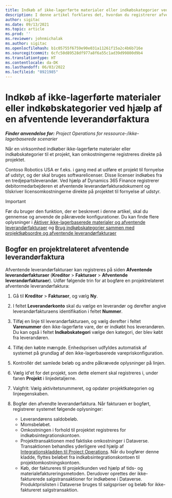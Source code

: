 ```yaml
---
title: Indkøb af ikke-lagerførte materialer eller indkøbskategorier ved hjælp af en afventende leverandørfaktura
description: I denne artikel forklares det, hvordan du registrerer afventende leverandørfakturaer.
author: sigitac
ms.date: 09/13/2021
ms.topic: article
ms.prod: ''
ms.reviewer: johnmichalak
ms.author: sigitac
ms.openlocfilehash: b1c05755f6759e90e031a11261f15a2c4b6b716e
ms.sourcegitcommit: 6cfc50d89528df977a8f6a55c1ad39d99800d9b4
ms.translationtype: HT
ms.contentlocale: da-DK
ms.lasthandoff: 06/03/2022
ms.locfileid: "8921985"
---
```

# <a name="purchase-non-stocked-materials-or-procurement-categories-using-a-pending-vendor-invoice"></a>Indkøb af ikke-lagerførte materialer eller indkøbskategorier ved hjælp af en afventende leverandørfaktura

_**Finder anvendelse for:** Project Operations for ressource-/ikke-lagerbaserede scenarier_

Når en virksomhed indkøber ikke-lagerførte materialer eller indkøbskategorier til et projekt, kan omkostningerne registreres direkte på projektet. 

Contoso Robotics USA er f.eks. i gang med at udføre et projekt til fornyelse af udstyr, og der skal bruges softwarelicenser. Disse licenser indkøbes fra en tredjepartsleverandør.  Ved hjælp af Dynamics 365 Finance registrerer debitormedarbejderen et afventende leverandørfakturadokument og tilskriver licensomkostningerne direkte på projektet til fornyelse af udstyr. 

> [!IMPORTANT]
> Før du bruger den funktion, der er beskrevet i denne artikel, skal du gennemse og anvende de påkrævede konfigurationer. Du kan finde flere oplysninger i [Aktiver ikke-lagerbaserede materialer og afventende leverandørfakturaer](configure-materials-nonstocked.md) og [Brug indkøbskategorier sammen med projektkøbsordre og afventende leverandørfakturaer](configure-procurement-categories.md)

## <a name="post-a-project-related-pending-vendor-invoice"></a>Bogfør en projektrelateret afventende leverandørfaktura 

Afventende leverandørfakturaer kan registreres på siden **Afventende leverandørfakturaer** (**Kreditor** > **Fakturaer** > **Afventende leverandørfakturaer**). Udfør følgende trin for at bogføre en projektrelateret afventende leverandørfaktura:

1. Gå til **Kreditor** > **Fakturaer**, og vælg **Ny**. 
1. I feltet **Leverandørkonto** skal du vælge en leverandør og derefter angive leverandørfakturaens identifikation i feltet **Nummer**.
1. Tilføj en linje til leverandørfakturaen, og vælg derefter i feltet **Varenummer** den ikke-lagerførte vare, der er indkøbt hos leverandøren. Du kan også i feltet **Indkøbskategori** vælge den kategori, der blev købt fra leverandøren.   
1. Tilføj den købte mængde. Enhedsprisen udfyldes automatisk af systemet på grundlag af den ikke-lagerbaserede varepriskonfiguration. 
1. Kontrollér det samlede beløb og andre påkrævede oplysninger på linjen.
1. Vælg id'et for det projekt, som dette element skal registreres i, under fanen **Projekt** i linjedetaljerne.
1. Valgfrit: Vælg aktivitetsnummeret, og opdater projektkategorien og linjeegenskaben.
1. Bogfør den afvendte leverandørfaktura. Når fakturaen er bogført, registrerer systemet følgende oplysninger:
    
    - Leverandørens saldobeløb.
    - Momsbeløbet.
    - Omkostningen i forhold til projektet registreres for indkøbsintegrationskontoen.
    - Projekttransaktionen med faktiske omkostninger i Dataverse.  Transaktionen behandles yderligere ved hjælp af [Integrationskladden til Project Operations](../project-accounting/project-operations-integration-journal.md). Når du bogfører denne kladde, flyttes beløbet fra indkøbsintegrationskontoen til projektomkostningskontoen. 
    - Køb, der faktureres til projektkunden ved hjælp af tids- og materialefaktureringsmetoden. Derudover oprettes der ikke-fakturerede salgstransaktioner for indkøbene i Dataverse. Produktprislisten i Dataverse bruges til salgspriser og beløb for ikke-faktureret salgstransaktion.

